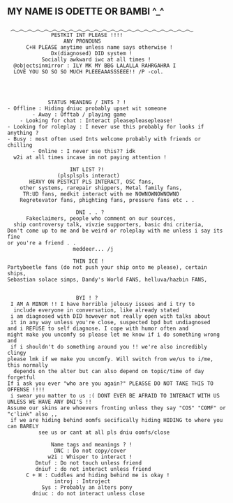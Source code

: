 ## MY NAME IS ODETTE OR BAMBI ^_^
     ︵‿︵‿︵‿︵‿︵‿︵‿︵‿︵‿︵‿︵‿︵‿︵‿︵‿︵‿︵‿︵‿︵‿︵‿︵‿︵‿︵‿︵‿
                  PESTKIT INT PLEASE !!!!
                      ANY PRONOUNS 
          C+H PLEASE anytime unless name says otherwise !
                  Dx(diagnosed) DID system !
               Socially awkward iwc at all times !
      @objectsinmirror : ILY MK MY BBG LALALLA RAHRGAHRA I 
      LOVE YOU SO SO SO MUCH PLEEEAAASSSEEE!! /P -col.

                

                  
                 STATUS MEANING / INTS ? !
    - Offline : Hiding dniuc probably upset wit someone
            - Away : Offtab / playing game
        - Looking for chat : Interact pleasepleaseplease!
    - Looking for roleplay : I never use this probably for looks if anything ?
    - Busy : most often used Ints welcome probably with friends or chilling
            - Online : I never use this?? idk
      w2i at all times incase im not paying attention !

                        INT LIST ?! 
                    (plsplspls interact)
           HEAVY ON PESTKIT PLS INTERACT, OSC fans, 
        other systems, rarepair shippers, Metal family fans,
         TR:UD fans, medkit interact with me NOWNOWNOWNOWNO
        Regretevator fans, phighting fans, pressure fans etc . . 

                          DNI . . ?
          Fakeclaimers, people who comment on our sources, 
      ship controversy talk, vivzie supporters, basic dni criteria, 
    Don't come up to me and be weird or roleplay with me unless i say its fine
    or you're a friend . .
                         meddeer... /j

                         THIN ICE !
    Partybeetle fans (do not push your ship onto me please), certain ships,
    Sebastian solace simps, Dandy's World FANS, helluva/hazbin FANS, 
         
    
                          BYI ! ?
     I AM A MINOR !! I have horrible jelousy issues and i try to
      include everyone in conversation, like already stated 
     i am diagnosed with DID however not really open with talks about
     it in any way unless you're close, suspected bpd but undiagnosed 
    and i REFUSE to self diagnose. I cope with humor often and
    might make you uncomfy so please let me know if i do something wrong and
     if i shouldn't do something around you !! we're also incredibly clingy
    please lmk if we make you uncomfy. Will switch from we/us to i/me, this normally
      depends on the alter but can also depend on topic/time of day forgetful
    If i ask you ever "who are you again?" PLEASSE DO NOT TAKE THIS TO OFFENSE !!!!
     i swear you matter to us :( DONT EVER BE AFRAID TO INTERACT WITH US UNLESS WE HAVE ANY DNI'S !!
    Assume our skins are whoevers fronting unless they say "COS" "COMF" or "c'link" also ,,
     if we are hiding behind oomfs secifically hiding HIDING to where you can BARELY
              see us or cant at all pls dniu oomfs/close 

                  Name tags and meanings ? !
                   DNC : Do not copy/cover
                 w2i : Whisper to interact !
             Dntuf : Do not touch unless friend
             dniuf : do not interact unless friend
          C + H : Cuddles and hiding behind me is okay !
                   introj : Introject
               Sys : Probably an alters pony
            dniuc : do not interact unless close
